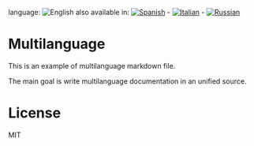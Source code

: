 ﻿<!--multilang v0 en:multilanguage.md es:multilenguaje.md it:multilingua.md ru:мультиязычный.md -->
<!--multilang buttons-->
language: ![English](https://github.com/codenautas/multilang/blob/master/img/lang-en.png)
also available in:
[![Spanish](https://github.com/codenautas/multilang/blob/master/img/lang-es.png)](multilenguaje.md) - 
[![Italian](https://github.com/codenautas/multilang/blob/master/img/lang-it.png)](multilingua.md) -
[![Russian](https://github.com/codenautas/multilang/blob/master/img/lang-ru.png)](мультиязычный.md)

<!--lang:en-->
# Multilanguage

This is an example of multilanguage markdown file.

The main goal is write multilanguage documentation in an unified source.

<!--lang:es--]
# Multilenguaje (Multilanguage)

Esto es una prueba de archivos markdown multilenguajes.

El principal objetivo es escribir la documentación en un único fuente.

[!--lang:it--]
# Multilingua (Multilanguage)

Questo è un esempio di file di Markdown multilingua.

L'obiettivo principale è scrivere la documentazione multilingue in una fonte unificata.

[!--lang:ru--]
# мультиязычный (Multilanguage)

Этопример многоязычной файла уценки.

Основная цель написать мультиязычный документации в единой источника.

[!--lang:en-->
# License

<!--lang:es--]
# Licencia

[!--lang:it--]
# Licenza

[!--lang:ru--]
# лицензия

[!--lang:*-->
MIT
<!--lang:.-->
